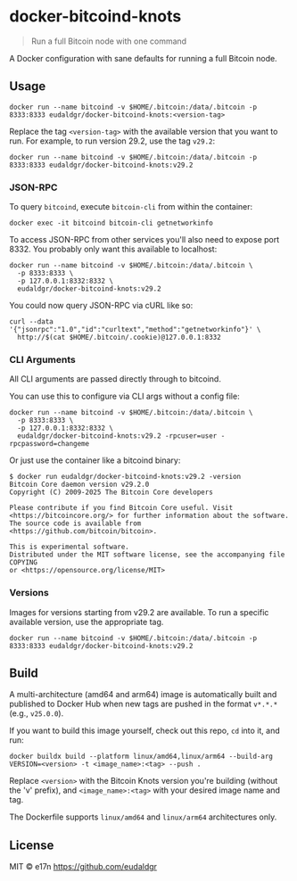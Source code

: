 # docker-bitcoind-knots

> Run a full Bitcoin node with one command

A Docker configuration with sane defaults for running a full Bitcoin node.

## Usage

```
docker run --name bitcoind -v $HOME/.bitcoin:/data/.bitcoin -p 8333:8333 eudaldgr/docker-bitcoind-knots:<version-tag>
```

Replace the tag `<version-tag>` with the available version that you want to run. For example, to run version 29.2, use the tag `v29.2`:

```
docker run --name bitcoind -v $HOME/.bitcoin:/data/.bitcoin -p 8333:8333 eudaldgr/docker-bitcoind-knots:v29.2
```

### JSON-RPC

To query `bitcoind`, execute `bitcoin-cli` from within the container:

```
docker exec -it bitcoind bitcoin-cli getnetworkinfo
```

To access JSON-RPC from other services you'll also need to expose port 8332. You probably only want this available to localhost:

```
docker run --name bitcoind -v $HOME/.bitcoin:/data/.bitcoin \
  -p 8333:8333 \
  -p 127.0.0.1:8332:8332 \
  eudaldgr/docker-bitcoind-knots:v29.2
```

You could now query JSON-RPC via cURL like so:

```
curl --data '{"jsonrpc":"1.0","id":"curltext","method":"getnetworkinfo"}' \
  http://$(cat $HOME/.bitcoin/.cookie)@127.0.0.1:8332
```

### CLI Arguments

All CLI arguments are passed directly through to bitcoind.

You can use this to configure via CLI args without a config file:

```
docker run --name bitcoind -v $HOME/.bitcoin:/data/.bitcoin \
  -p 8333:8333 \
  -p 127.0.0.1:8332:8332 \
  eudaldgr/docker-bitcoind-knots:v29.2 -rpcuser=user -rpcpassword=changeme
```

Or just use the container like a bitcoind binary:

```
$ docker run eudaldgr/docker-bitcoind-knots:v29.2 -version
Bitcoin Core daemon version v29.2.0
Copyright (C) 2009-2025 The Bitcoin Core developers

Please contribute if you find Bitcoin Core useful. Visit
<https://bitcoincore.org/> for further information about the software.
The source code is available from <https://github.com/bitcoin/bitcoin>.

This is experimental software.
Distributed under the MIT software license, see the accompanying file COPYING
or <https://opensource.org/license/MIT>
```

### Versions

Images for versions starting from v29.2 are available. To run a specific available version, use the appropriate tag.

```
docker run --name bitcoind -v $HOME/.bitcoin:/data/.bitcoin -p 8333:8333 eudaldgr/docker-bitcoind-knots:v29.2
```

## Build

A multi-architecture (amd64 and arm64) image is automatically built and published to Docker Hub when new tags are pushed in the format `v*.*.*` (e.g., `v25.0.0`).

If you want to build this image yourself, check out this repo, `cd` into it, and run:

```
docker buildx build --platform linux/amd64,linux/arm64 --build-arg VERSION=<version> -t <image_name>:<tag> --push .
```

Replace `<version>` with the Bitcoin Knots version you're building (without the 'v' prefix), and `<image_name>:<tag>` with your desired image name and tag.

The Dockerfile supports `linux/amd64` and `linux/arm64` architectures only.

## License

MIT © e17n https://github.com/eudaldgr
